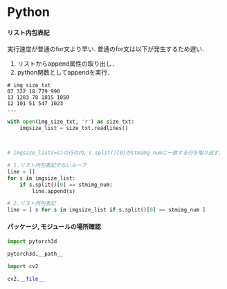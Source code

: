 # Python

#### リスト内包表記

実行速度が普通のfor文より早い.  普通のfor文は以下が発生するため遅い.  
1. リストからappend属性の取り出し．  
2. python関数としてappendを実行．

```text
# img_size_txt
07 322 18 779 990
13 1283 78 1815 1050
12 101 51 547 1023
...
```

```python
with open(img_size_txt, 'r') as size_txt:
    imgsize_list = size_txt.readlines()



# imgsize_list(=s)の行の内，s.split()[0]がstmimg_numに一致する行を取り出す．

# 1.リスト内包表記でないループ
line = []
for s in imgsize_list:
    if s.split()[0] == stmimg_num:
        line.append(s)

# 2.リスト内包表記
line = [ s for s in imgsize_list if s.split()[0] == stmimg_num ]
```

#### パッケージ, モジュールの場所確認

```python
import pytorch3d

pytorch3d.__path__
```

```python
import cv2

cv2.__file__
```

